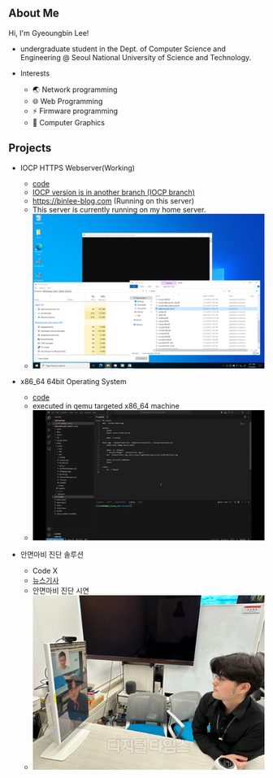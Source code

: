 ## About Me

Hi, I'm Gyeoungbin Lee!

- undergraduate student in the Dept. of Computer Science and Engineering @ Seoul National University of Science and Technology.

- Interests
    - 🌏 Network programming
    - 🌐 Web Programming
    - ⚡ Firmware programming
    - 👾 Computer Graphics

## Projects

- IOCP HTTPS Webserver(Working)
    - <a href="https://github.com/binlee0903/rapid-winsock-server" target="_blank"> code </a>
    - <a href="https://github.com/binlee0903/rapid-winsock-server/tree/IOCP" target="_blank"> IOCP version is in another branch (IOCP branch) </a>
    - https://binlee-blog.com (Running on this server)
    - This server is currently running on my home server.
    - ![image](./server.png)

- x86_64 64bit Operating System
    - <a href="https://github.com/binlee0903/binbit" target="_blank">code</a>
    - executed in qemu targeted x86_64 machine
    - ![os](os.gif)

- 안면마비 진단 솔루션
    - Code X
    - <a href="https://www.dt.co.kr/contents.html?article_no=2025010602101031076001&ref=naver" target="_blank">뉴스기사</a>
    - 안면마비 진단 시연
    - ![image](./kist.jpg)
